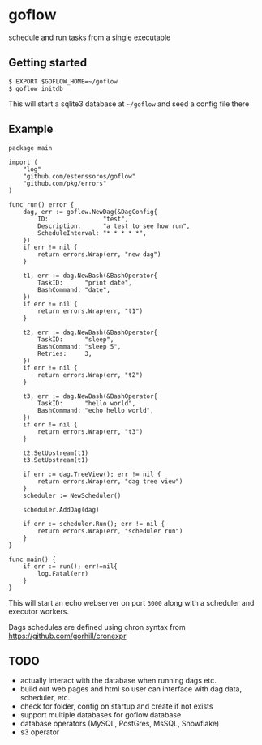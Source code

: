 # goflow

schedule and run tasks from a single executable


## Getting started

```
$ EXPORT $GOFLOW_HOME=~/goflow
$ goflow initdb
```

This will start a sqlite3 database at `~/goflow` and seed a config file there

## Example
```
package main

import (
    "log"
    "github.com/estenssoros/goflow"
    "github.com/pkg/errors"
)

func run() error {
    dag, err := goflow.NewDag(&DagConfig{
		ID:               "test",
		Description:      "a test to see how run",
		ScheduleInterval: "* * * * *",
	})
    if err != nil {
        return errors.Wrap(err, "new dag")
	}

    t1, err := dag.NewBash(&BashOperator{
		TaskID:      "print date",
		BashCommand: "date",
	})
	if err != nil {
		return errors.Wrap(err, "t1")
	}

	t2, err := dag.NewBash(&BashOperator{
		TaskID:      "sleep",
		BashCommand: "sleep 5",
		Retries:     3,
	})
	if err != nil {
		return errors.Wrap(err, "t2")
	}

	t3, err := dag.NewBash(&BashOperator{
		TaskID:      "hello world",
		BashCommand: "echo hello world",
	})
	if err != nil {
		return errors.Wrap(err, "t3")
	}

	t2.SetUpstream(t1)
	t3.SetUpstream(t1)

	if err := dag.TreeView(); err != nil {
		return errors.Wrap(err, "dag tree view")
	}
	scheduler := NewScheduler()

	scheduler.AddDag(dag)

	if err := scheduler.Run(); err != nil {
		return errors.Wrap(err, "scheduler run")
	}
}

func main() {
    if err := run(); err!=nil{
        log.Fatal(err)
    }
}
```

This will start an echo webserver on port `3000` along with a scheduler and executor workers.

Dags schedules are defined using chron syntax from https://github.com/gorhill/cronexpr


## TODO

- actually interact with the database when running dags etc.
- build out web pages and html so user can interface with dag data, scheduler, etc.
- check for folder, config on startup and create if not exists
- support multiple databases for goflow database
- database operators (MySQL, PostGres, MsSQL, Snowflake)
- s3 operator